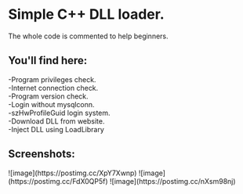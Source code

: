 # Simple C++ DLL loader.

The whole code is commented to help beginners.

<h2>You'll find here: </h2>
-Program privileges check.<br>
-Internet connection check.<br>
-Program version check.<br>
-Login without mysqlconn.<br>
-szHwProfileGuid login system.<br>
-Download DLL from website.<br>
-Inject DLL using LoadLibrary

<h2>Screenshots:</h2>
![image](https://postimg.cc/XpY7Xwnp)
![image](https://postimg.cc/FdX0QP5f)
![image](https://postimg.cc/nXsm98nj)
